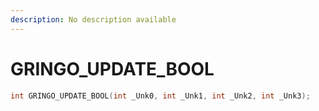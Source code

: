 ```yaml
---
description: No description available 
---
```


# GRINGO_UPDATE_BOOL

```cpp
int GRINGO_UPDATE_BOOL(int _Unk0, int _Unk1, int _Unk2, int _Unk3);
```